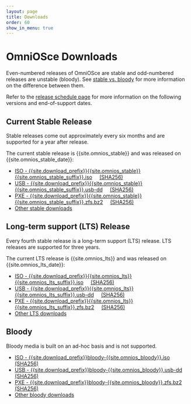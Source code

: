 ```yaml
---
layout: page
title: Downloads
order: 60
show_in_menu: true
---
```


# OmniOSce Downloads

Even-numbered releases of OmniOSce are stable and odd-numbered releases are
unstable (bloody). See [stable vs. bloody](/info/stablevsbloody.html) for
more information on the difference between them.

Refer to the [release schedule page](/schedule.html) for more information on
the following versions and end-of-support dates.

## Current Stable Release

Stable releases come out approximately every six months and are supported for
a year after release.

The current stable release is {{site.omnios_stable}} and was released on
{{site.omnios_stable_date}}:

<ul>
  <li>
  <a href="{{site.download_path}}/stable/{{site.download_prefix}}{{site.omnios_stable}}{{site.omnios_stable_suffix}}.iso">ISO - {{site.download_prefix}}{{site.omnios_stable}}{{site.omnios_stable_suffix}}.iso</a>
  &nbsp;&nbsp;&nbsp;
  <a href="{{site.download_path}}/stable/{{site.download_prefix}}{{site.omnios_stable}}{{site.omnios_stable_suffix}}.iso.sha256" class="orange-text">(SHA256)</a>
  </li>

  <li>
  <a href="{{site.download_path}}/stable/{{site.download_prefix}}{{site.omnios_stable}}{{site.omnios_stable_suffix}}.usb-dd">USB - {{site.download_prefix}}{{site.omnios_stable}}{{site.omnios_stable_suffix}}.usb-dd</a>
  &nbsp;&nbsp;&nbsp;
  <a href="{{site.download_path}}/stable/{{site.download_prefix}}{{site.omnios_stable}}{{site.omnios_stable_suffix}}.usb-dd.sha256" class="orange-text">(SHA256)</a>
  </li>

  <li>
  <a href="{{site.download_path}}/stable/{{site.download_prefix}}{{site.omnios_stable}}{{site.omnios_stable_suffix}}.zfs.bz2">PXE - {{site.download_prefix}}{{site.omnios_stable}}{{site.omnios_stable_suffix}}.zfs.bz2</a>
  &nbsp;&nbsp;&nbsp;
  <a href="{{site.download_path}}/stable/{{site.download_prefix}}{{site.omnios_stable}}{{site.omnios_stable_suffix}}.zfs.bz2.sha256" class="orange-text">(SHA256)</a>
  </li>

  <li>
  <a target="_blank" href="{{site.download_path}}/stable/">Other stable downloads</a>
  </li>
</ul>

## Long-term support (LTS) Release

Every fourth stable release is a long-term support (LTS) release. LTS
releases are supported for three years.

The current LTS release is {{site.omnios_lts}} and was released on
{{site.omnios_lts_date}}:

<ul>
  <li>
  <a href="{{site.download_path}}/lts/{{site.download_prefix}}{{site.omnios_lts}}{{site.omnios_lts_suffix}}.iso">ISO - {{site.download_prefix}}{{site.omnios_lts}}{{site.omnios_lts_suffix}}.iso</a>
  &nbsp;&nbsp;&nbsp;
  <a href="{{site.download_path}}/lts/{{site.download_prefix}}{{site.omnios_lts}}{{site.omnios_lts_suffix}}.iso.sha256" class="orange-text">(SHA256)</a>
  </li>

  <li>
  <a href="{{site.download_path}}/lts/{{site.download_prefix}}{{site.omnios_lts}}{{site.omnios_lts_suffix}}.usb-dd">USB - {{site.download_prefix}}{{site.omnios_lts}}{{site.omnios_lts_suffix}}.usb-dd</a>
  &nbsp;&nbsp;&nbsp;
  <a href="{{site.download_path}}/lts/{{site.download_prefix}}{{site.omnios_lts}}{{site.omnios_lts_suffix}}.usb-dd.sha256" class="orange-text">(SHA256)</a>
  </li>

  <li>
  <a href="{{site.download_path}}/lts/{{site.download_prefix}}{{site.omnios_lts}}{{site.omnios_lts_suffix}}.zfs.bz2">PXE - {{site.download_prefix}}{{site.omnios_lts}}{{site.omnios_lts_suffix}}.zfs.bz2</a>
  &nbsp;&nbsp;&nbsp;
  <a href="{{site.download_path}}/lts/{{site.download_prefix}}{{site.omnios_lts}}{{site.omnios_lts_suffix}}.zfs.bz2.sha256" class="orange-text">(SHA256)</a>
  </li>

  <li>
  <a target="_blank" href="{{site.download_path}}/lts/">Other LTS downloads</a>
  </li>
</ul>

## Bloody

Bloody media is built on an ad-hoc basis and is not supported.

<ul>
  <li>
  <a href="{{site.download_path}}/bloody/{{site.download_prefix}}bloody-{{site.omnios_bloody}}.iso">ISO - {{site.download_prefix}}bloody-{{site.omnios_bloody}}.iso</a>
  &nbsp;&nbsp;&nbsp;
  <a href="{{site.download_path}}/bloody/{{site.download_prefix}}bloody-{{site.omnios_bloody}}.iso.sha256" class="orange-text">(SHA256)</a>
  </li>

  <li>
  <a href="{{site.download_path}}/bloody/{{site.download_prefix}}bloody-{{site.omnios_bloody}}.usb-dd">USB - {{site.download_prefix}}bloody-{{site.omnios_bloody}}.usb-dd</a>
  &nbsp;&nbsp;&nbsp;
  <a href="{{site.download_path}}/bloody/{{site.download_prefix}}bloody-{{site.omnios_bloody}}.usb-dd.sha256" class="orange-text">(SHA256)</a>
  </li>

  <li>
  <a href="{{site.download_path}}/bloody/{{site.download_prefix}}bloody-{{site.omnios_bloody}}.zfs.bz2">PXE - {{site.download_prefix}}bloody-{{site.omnios_bloody}}.zfs.bz2</a>
  &nbsp;&nbsp;&nbsp;
  <a href="{{site.download_path}}/bloody/{{site.download_prefix}}bloody-{{site.omnios_bloody}}.zfs.bz2.sha256" class="orange-text">(SHA256)</a>
  </li>

  <li>
  <a target="_blank" href="{{site.download_path}}/bloody/">Other bloody downloads</a>
  </li>
</ul>

